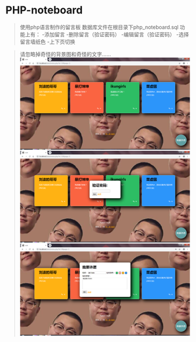 # PHP-noteboard
>使用php语言制作的留言板
>数据库文件在根目录下php_noteboard.sql
>功能上有：
  -添加留言
  -删除留言（验证密码）
  -编辑留言（验证密码）
  -选择留言墙纸色
  -上下页切换

>请忽略掉奇怪的背景图和奇怪的文字……
![Image text](https://github.com/mcx3499/PHP-noteboard/blob/master/image/1.png)
![Image text](https://github.com/mcx3499/PHP-noteboard/blob/master/image/2.png)
![Image text](https://github.com/mcx3499/PHP-noteboard/blob/master/image/3.png)
